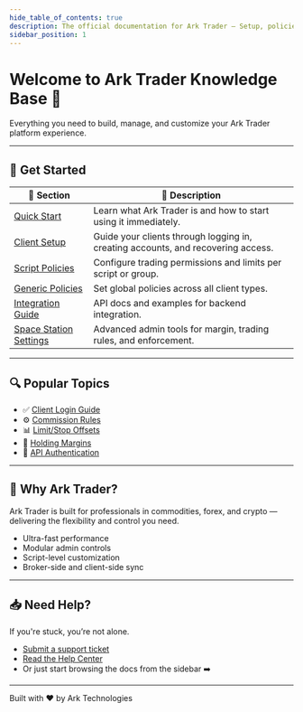 ```yaml
---
hide_table_of_contents: true
description: The official documentation for Ark Trader – Setup, policies, integration, trading tools, and more.
sidebar_position: 1
---
```


# Welcome to Ark Trader Knowledge Base 🚀

<div style={{ textAlign: 'left', marginBottom: '3rem' }}>
  <p style={{ fontSize: '1.2rem', color: '#666' }}>
    Everything you need to build, manage, and customize your Ark Trader platform experience.
  </p>
</div>

---

## 📘 Get Started

| 🧩 Section | 📄 Description |
|-----------|----------------|
| [Quick Start](docs/intro) | Learn what Ark Trader is and how to start using it immediately. |
| [Client Setup](docs/client-login-screen) | Guide your clients through logging in, creating accounts, and recovering access. |
| [Script Policies](docs/clients-script-policy) | Configure trading permissions and limits per script or group. |
| [Generic Policies](docs/client-generic-policy) | Set global policies across all client types. |
| [Integration Guide](docs/api-overview) | API docs and examples for backend integration. |
| [Space Station Settings](docs/space-settings) | Advanced admin tools for margin, trading rules, and enforcement. |

---

## 🔍 Popular Topics

- ✅ [Client Login Guide](docs/client-login-screen)
- ⚙️ [Commission Rules](docs/clients-script-policy#commission-settings)
- 📊 [Limit/Stop Offsets](docs/clients-script-policy#limit-and-stop-offset)
- 🔐 [Holding Margins](docs/clients-script-policy#holding-margin)
- 🔌 [API Authentication](docs/api-authentication)

---

## 🧠 Why Ark Trader?

Ark Trader is built for professionals in commodities, forex, and crypto — delivering the flexibility and control you need.

- Ultra-fast performance
- Modular admin controls
- Script-level customization
- Broker-side and client-side sync

---

## 📥 Need Help?

If you're stuck, you’re not alone.

- [Submit a support ticket](https://help.arktechltd.com/index.php?/Tickets/Submit)
- [Read the Help Center](https://help.arktechltd.com)
- Or just start browsing the docs from the sidebar ➡️

---

<footer style={{ textAlign: 'center', fontSize: '0.8rem', marginTop: '5rem' }}>
  Built with ❤️ by Ark Technologies
</footer>